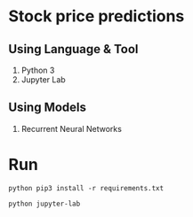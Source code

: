 # Stock price predictions 

## Using Language & Tool
1) Python 3
2) Jupyter Lab

## Using Models
1) Recurrent Neural Networks

# Run
``python
pip3 install -r requirements.txt
``

``python
jupyter-lab
``
